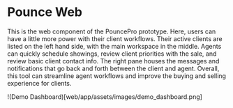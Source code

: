 # Pounce Web
This is the web component of the PouncePro prototype. Here, users can have a little more power with their client workflows.
Their active clients are listed on the left hand side, with the main workspace in the middle. Agents can quickly schedule showings, review client priorities with the sale, and review basic client contact info. The right pane houses the messages and notifications that go back and forth between the client and agent. 
Overall, this tool can streamline agent workflows and improve the buying and selling experience for clients. 

!(Demo Dashboard)[web/app/assets/images/demo_dashboard.png]
